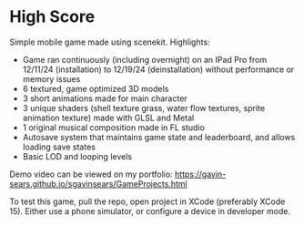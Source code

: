 # High Score
Simple mobile game made using scenekit.
Highlights:
- Game ran continuously (including overnight) on an IPad Pro from 12/11/24 (installation) to 12/19/24 (deinstallation) without performance or memory issues
- 6 textured, game optimized 3D models
- 3 short animations made for main character
- 3 unique shaders (shell texture grass, water flow textures, sprite animation texture) made with GLSL and Metal
- 1 original musical composition made in FL studio
- Autosave system that maintains game state and leaderboard, and allows loading save states
- Basic LOD and looping levels

Demo video can be viewed on my portfolio: https://gavin-sears.github.io/sgavinsears/GameProjects.html

To test this game, pull the repo, open project in XCode (preferably XCode 15). Either use a phone simulator, or configure a device in developer mode.
